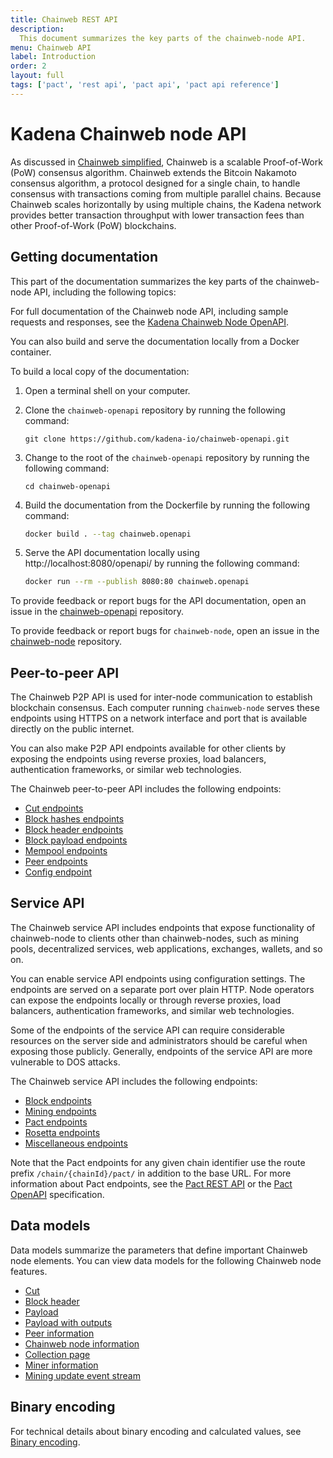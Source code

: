 ```yaml
---
title: Chainweb REST API
description:
  This document summarizes the key parts of the chainweb-node API.
menu: Chainweb API
label: Introduction
order: 2
layout: full
tags: ['pact', 'rest api', 'pact api', 'pact api reference']
---
```


# Kadena Chainweb node API

As discussed in [Chainweb simplified](/learn/chainweb), Chainweb is a scalable Proof-of-Work (PoW) consensus algorithm. 
Chainweb extends the Bitcoin Nakamoto consensus algorithm, a protocol designed for a single chain, to handle consensus with transactions coming from multiple parallel chains. 
Because Chainweb scales horizontally by using multiple chains, the Kadena network provides better transaction throughput with lower transaction fees than other Proof-of-Work (PoW) blockchains.

## Getting documentation

This part of the documentation summarizes the key parts of the chainweb-node API, including the following topics:

For full documentation of the Chainweb node API, including sample requests and responses, see the [Kadena Chainweb Node OpenAPI](https://api.chainweb.com/openapi/).

You can also build and serve the documentation locally from a Docker container.

To build a local copy of the documentation:

1. Open a terminal shell on your computer.

2. Clone the `chainweb-openapi` repository by running the following command:

   ```code
   git clone https://github.com/kadena-io/chainweb-openapi.git
   ```

3. Change to the root of the `chainweb-openapi` repository by running the following
   command:

   ```code
   cd chainweb-openapi
   ```

3. Build the documentation from the Dockerfile by running the following command:

   ```bash
   docker build . --tag chainweb.openapi
   ```

1. Serve the API documentation locally using http://localhost:8080/openapi/ by running the following command:
   
   ```bash
   docker run --rm --publish 8080:80 chainweb.openapi
   ```

To provide feedback or report bugs for the API documentation, open an issue in the [chainweb-openapi](https://github.com/kadena-io/chainweb-openapi/issues) repository.

To provide feedback or report bugs for `chainweb-node`, open an issue in the [chainweb-node](https://github.com/kadena-io/chainweb-node/issues) repository.

## Peer-to-peer API

The Chainweb P2P API is used for inter-node communication to establish blockchain consensus. 
Each computer running `chainweb-node` serves these endpoints using HTTPS on a network interface and port that is available directly on the public internet.

You can also make P2P API endpoints available for other clients by exposing the endpoints using reverse proxies, load balancers, authentication frameworks, or similar web technologies.

The Chainweb peer-to-peer API includes the following endpoints:

- [Cut endpoints](/reference/chainweb-api/cut)
- [Block hashes endpoints](/reference/chainweb-api/blockhash)
- [Block header endpoints](/reference/chainweb-api/blockheader)
- [Block payload endpoints](/reference/chainweb-api/payload)
- [Mempool endpoints](/reference/chainweb-api/mempool)
- [Peer endpoints](/reference/chainweb-api/peer)
- [Config endpoint](/reference/chainweb-api/config)

## Service API

The Chainweb service API includes endpoints that expose functionality of chainweb-node to clients other than chainweb-nodes, such as mining pools, decentralized services, web applications, exchanges, wallets, and so on.

You can enable service API endpoints using configuration settings. 
The endpoints are served on a separate port over plain HTTP. 
Node operators can expose the endpoints locally or through reverse proxies, load balancers, authentication frameworks, and similar web technologies.

Some of the endpoints of the service API can require considerable resources on the server side and administrators should be careful when exposing those publicly. 
Generally, endpoints of the service API are more vulnerable to DOS attacks.

The Chainweb service API includes the following endpoints:

- [Block endpoints](/reference/chainweb-api/service-block)
- [Mining endpoints](/reference/chainweb-api/mining)
- [Pact endpoints](/reference/pact/rest-api)
- [Rosetta endpoints](/reference/chainweb-api/rosetta)
- [Miscellaneous endpoints](/reference/chainweb-api/service-misc)

Note that the Pact endpoints for any given chain identifier use the route prefix `/chain/{chainId}/pact/` in addition to the base URL.
For more information about Pact endpoints, see the [Pact REST API](/reference/pact/rest-api) or the [Pact OpenAPI](https://api.chainweb.com/openapi/pact.html) specification.

## Data models

Data models summarize the parameters that define important Chainweb node elements.
You can view data models for the following Chainweb node features.

- [Cut](/reference/chainweb-api/data-models#cut)
- [Block header](/reference/chainweb-api/data-models#block-header)
- [Payload](/reference/chainweb-api/data-models#payload)
- [Payload with outputs](/reference/chainweb-api/data-models#payload-with-outputs)
- [Peer information](/reference/chainweb-api/data-models#peer-information)
- [Chainweb node information](/reference/chainweb-api/data-models#chainweb-node-information)
- [Collection page](/reference/chainweb-api/data-models#collection-page)
- [Miner information](/reference/chainweb-api/data-models#miner-information)
- [Mining update event stream](/reference/chainweb-api/data-models#mining-update-event-stream)

## Binary encoding

For technical details about binary encoding and calculated values, see [Binary encoding](/reference/chainweb-api/binary-encoding).
